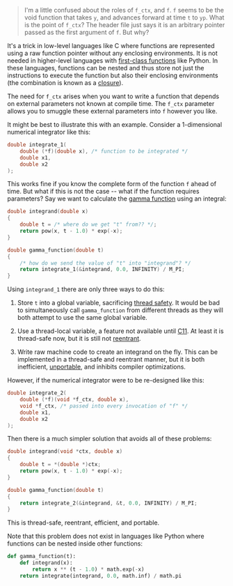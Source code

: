 > I'm a little confused about the roles of `f_ctx`, and `f`. `f` seems to be the void function that takes `y`, and advances forward at time `t` to `yp`. What is the point of `f_ctx`? The header file just says it is an arbitrary pointer passed as the first argument of `f`. But why?

It's a trick in low-level languages like C where functions are represented using a raw function pointer without any enclosing environments.  It is not needed in higher-level languages with [first-class functions](https://en.wikipedia.org/wiki/First-class_function) like Python.  In these languages, functions can be nested and thus store not just the instructions to execute the function but also their enclosing environments (the combination is known as a [closure](https://en.wikipedia.org/wiki/Closure_(computer_programming))).

The need for `f_ctx` arises when you want to write a function that depends on external parameters not known at compile time.  The `f_ctx` parameter allows you to smuggle these external parameters into `f` however you like.

It might be best to illustrate this with an example.  Consider a 1-dimensional numerical integrator like this:

~~~c
double integrate_1(
    double (*f)(double x), /* function to be integrated */
    double x1,
    double x2
);
~~~

This works fine if you know the complete form of the function `f` ahead of time.  But what if this is not the case -- what if the function requires parameters?  Say we want to calculate the [gamma function](https://en.wikipedia.org/wiki/Gamma_function) using an integral:

~~~c
double integrand(double x)
{
    double t = /* where do we get "t" from?? */;
    return pow(x, t - 1.0) * exp(-x);
}

double gamma_function(double t)
{
    /* how do we send the value of "t" into "integrand"? */
    return integrate_1(&integrand, 0.0, INFINITY) / M_PI;
}
~~~

Using `integrand_1` there are only three ways to do this:

 1. Store `t` into a global variable, sacrificing [thread safety](https://en.wikipedia.org/wiki/Thread_safety).  It would be bad to simultaneously call `gamma_function` from different threads as they will both attempt to use the same global variable.

 2. Use a thread-local variable, a feature not available until [C11](https://en.wikipedia.org/wiki/C11_(C_standard_revision)).  At least it is thread-safe now, but it is still not [reentrant](https://en.wikipedia.org/wiki/Reentrancy_(computing)).

 3. Write raw machine code to create an integrand on the fly.  This can be implemented in a thread-safe and reentrant manner, but it is both inefficient, [unportable](https://en.wikipedia.org/wiki/Software_portability), and inhibits compiler optimizations.

However, if the numerical integrator were to be re-designed like this:

~~~c
double integrate_2(
    double (*f)(void *f_ctx, double x),
    void *f_ctx, /* passed into every invocation of "f" */
    double x1,
    double x2
);
~~~

Then there is a much simpler solution that avoids all of these problems:

~~~c
double integrand(void *ctx, double x)
{
    double t = *(double *)ctx;
    return pow(x, t - 1.0) * exp(-x);
}

double gamma_function(double t)
{
    return integrate_2(&integrand, &t, 0.0, INFINITY) / M_PI;
}
~~~

This is thread-safe, reentrant, efficient, and portable.

Note that this problem does not exist in languages like Python where functions can be nested inside other functions:

~~~py
def gamma_function(t):
    def integrand(x):
        return x ** (t - 1.0) * math.exp(-x)
    return integrate(integrand, 0.0, math.inf) / math.pi
~~~
